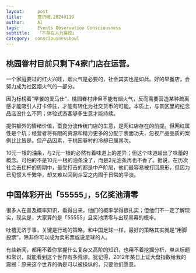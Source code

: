 ```yaml
---
layout:     post
title:      意识碗.20240119
author:     Al
tags: 		Events Observation Consciousness
subtitle:  	「不存在人为操控」
category:  consciousnessbowl
---
```

<!-- Start Writing Below in Markdown -->

## 桃园眷村目前只剩下4家门店在运营。

一个家庭要过的红火兴旺，烟火气是必要的，社会其实也是如此。好的早餐店，会努力成为社区烟火气的一部分。

因为标榜着“早餐的爱马仕”，桃园眷村非但不能有烟火气，反而需要营造某种疏离感才能吸引人打卡停驻，才能有转化为社交货币的可能。本质上，与景区里的纪念品店没什么不同；体验式游客够多生意才能持续。

提供额外的情绪价值，蚕食分流传统门店的生意，是网红店存在的前提。但网红属性是个坑；经营者将有限的资源和精力更多的分配于表面功夫，忽视产品品质的案例比比皆是。但产品因素，于桃园眷村的冷却已属其次。

10元一根的油条，与2元一根的必然有着味道上的差异；但这个味道超出了味蕾的概念。可怕的不是10元一根的油条没了，而是2元油条再也不香了。据说，在历次社会去杠杆的周期中，最受打击的都是中产阶层，他们最容易被打回原形，但因为已见惯大千繁华，却又难以回到斗室之内囿于日常的平淡。


## 中国体彩开出「55555」，5亿奖池清零

很多人在普及概率知识，看得出来，他们的概率学得很扎实；但他们不一定了解现实，现实是，大家算的是「55555」且奖池清零与出现黑幕的概率。

吐槽无济于事，关键是行动的策略。和中国足球一样，最好的策略其实就是“用脚投票”，除非你可以成为卖彩票或说足球的人。

有些新闻，都用不着你掌握什么复杂又高阶的知识，也用不着挖掘分析，单从标题和常识，就能看到这个世界有多荒谬。犹记得，2012年某日上证大盘指数给我的震撼：原来这个世界的确是可以被操纵的，只要他们愿意。